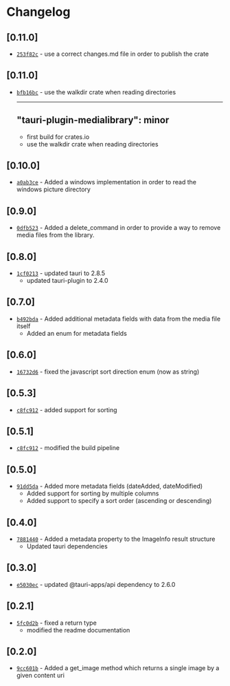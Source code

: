 # Changelog

## \[0.11.0]

- [`253f82c`](https://github.com/universalappfactory/tauri-plugin-medialibrary/commit/253f82c21ac56ced9467f223db0d5373aacb56eb) -   use a correct changes.md file in order to publish the crate

## \[0.11.0]

- [`bfb16bc`](https://github.com/universalappfactory/tauri-plugin-medialibrary/commit/bfb16bcf3469eeb77260715b7924b189fc1dfb7c) -   use the walkdir crate when reading directories

  ***

  ## "tauri-plugin-medialibrary": minor

  - first build for crates.io
  - use the walkdir crate when reading directories

## \[0.10.0]

- [`a0ab3ce`](https://github.com/universalappfactory/tauri-plugin-medialibrary/commit/a0ab3cea351ed9f6b53229a357ae537e7bec1427) -   Added a windows implementation in order to read the windows picture directory

## \[0.9.0]

- [`0dfb523`](https://github.com/universalappfactory/tauri-plugin-medialibrary/commit/0dfb523a2a43e307e38d38a822b96a049c82e2a2) -   Added a delete_command in order to provide a way to remove media files from the library.

## \[0.8.0]

- [`1cf0213`](https://github.com/universalappfactory/tauri-plugin-medialibrary/commit/1cf02130d572df5a567dabc65623140e5d03e958) -   updated tauri to 2.8.5
  - updated tauri-plugin to 2.4.0

## \[0.7.0]

- [`b492bda`](https://github.com/universalappfactory/tauri-plugin-medialibrary/commit/b492bdaef95593c636f9eb2317322153995f7693) -   Added additional metadata fields with data from the media file itself
  - Added an enum for metadata fields

## \[0.6.0]

- [`16732d6`](https://github.com/universalappfactory/tauri-plugin-medialibrary/commit/16732d61eab659aad045011980c0f54ca73947f5) -   fixed the javascript sort direction enum (now as string)

## \[0.5.3]

- [`c8fc912`](https://github.com/universalappfactory/tauri-plugin-medialibrary/commit/c8fc912cab522ad60843c82a3daa6caf8cbf8bbd) -   added support for sorting

## \[0.5.1]

- [`c8fc912`](https://github.com/universalappfactory/tauri-plugin-medialibrary/commit/c8fc912cab522ad60843c82a3daa6caf8cbf8bbd) -   modified the build pipeline

## \[0.5.0]

- [`91dd5da`](https://github.com/universalappfactory/tauri-plugin-medialibrary/commit/91dd5dafbcfebca1aa7ffeaa1fd6141b2788492d) -   Added more metadata fields (dateAdded, dateModified)
  - Added support for sorting by multiple columns
  - Added support to specify a sort order (ascending or descending)

## \[0.4.0]

- [`7881440`](https://github.com/universalappfactory/tauri-plugin-medialibrary/commit/7881440906b8406e40d4e5160dd93db5abf529f7) -   Added a metadata property to the ImageInfo result structure
  - Updated tauri dependencies

## \[0.3.0]

- [`e5030ec`](https://github.com/universalappfactory/tauri-plugin-medialibrary/commit/e5030ecde76c8700b877822ee8c612db3b471829) -   updated @tauri-apps/api dependency to 2.6.0

## \[0.2.1]

- [`5fc0d2b`](https://github.com/universalappfactory/tauri-plugin-medialibrary/commit/5fc0d2b9d695177aac800286662d98064e5a099c) -   fixed a return type
  - modified the readme documentation

## \[0.2.0]

- [`9cc601b`](https://github.com/universalappfactory/tauri-plugin-medialibrary/commit/9cc601b40d6224e605ba9f9f47d560ac97b5ba75) -   Added a get_image method which returns a single image by a given content uri
